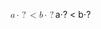<span class="katex"><span class="katex-mathml"><math xmlns="http://www.w3.org/1998/Math/MathML"><semantics><mrow><mi>a</mi><mo>⋅</mo><mo stretchy="false">?</mo><mo>&lt;</mo><mi>b</mi><mo>⋅</mo><mo stretchy="false">?</mo></mrow><annotation encoding="application/x-tex">a \cdot ? &lt; b \cdot ?</annotation></semantics></math></span><span class="katex-html" aria-hidden="true"><span class="base"><span class="strut" style="height:0.73354em;vertical-align:-0.0391em;"></span><span class="mord mathnormal">a</span><span class="mord">⋅</span><span class="mclose">?</span><span class="mspace" style="margin-right:0.2777777777777778em;"></span><span class="mrel">&lt;</span><span class="mspace" style="margin-right:0.2777777777777778em;"></span></span><span class="base"><span class="strut" style="height:0.69444em;vertical-align:0em;"></span><span class="mord mathnormal">b</span><span class="mord">⋅</span><span class="mclose">?</span></span></span></span>